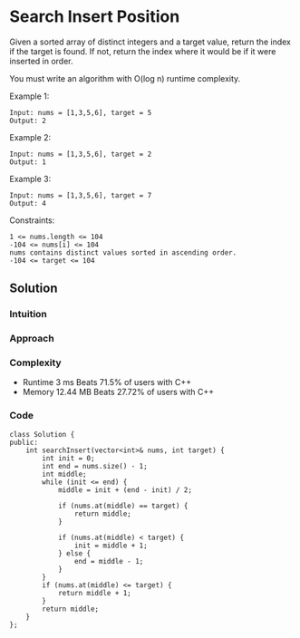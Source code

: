 # Search Insert Position
Given a sorted array of distinct integers and a target value, return the index if the target is found. If not, return the index where it would be if it were inserted in order.

You must write an algorithm with O(log n) runtime complexity.

Example 1:

```
Input: nums = [1,3,5,6], target = 5
Output: 2
```

Example 2:

```
Input: nums = [1,3,5,6], target = 2
Output: 1
```

Example 3:
```
Input: nums = [1,3,5,6], target = 7
Output: 4
```

Constraints:
```
1 <= nums.length <= 104
-104 <= nums[i] <= 104
nums contains distinct values sorted in ascending order.
-104 <= target <= 104
```

## Solution

### Intuition
<!-- Describe your first thoughts on how to solve this problem. -->


### Approach
<!-- Describe your approach to solving the problem. -->


### Complexity
- Runtime
3 ms 
Beats 71.5% of users with C++
- Memory
12.44 MB
Beats 27.72% of users with C++

### Code
```
class Solution {
public:
    int searchInsert(vector<int>& nums, int target) {
        int init = 0;
        int end = nums.size() - 1;
        int middle;
        while (init <= end) {
            middle = init + (end - init) / 2;

            if (nums.at(middle) == target) {
                return middle;
            }

            if (nums.at(middle) < target) {
                init = middle + 1;
            } else {
                end = middle - 1;
            }
        }
        if (nums.at(middle) <= target) {
            return middle + 1;
        }
        return middle;
    }
};
```